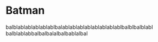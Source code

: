 # Batman
balblablablablablablbalablablablablablablablablbalblbalblabl  
balblablabbalbalbalalbalbablalbal
